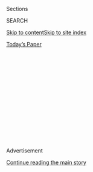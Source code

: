 <div id="app">

<div>

<div>

<div>

<div class="NYTAppHideMasthead css-1q2w90k e1suatyy0">

<div class="section css-ui9rw0 e1suatyy2">

<div class="css-eph4ug er09x8g0">

<div class="css-6n7j50">

</div>

<span class="css-1dv1kvn">Sections</span>

<div class="css-10488qs">

<span class="css-1dv1kvn">SEARCH</span>

</div>

[Skip to content](#site-content)[Skip to site
index](#site-index)

</div>

<div class="css-10698na e1huz5gh0">

</div>

</div>

<div id="masthead-bar-one" class="section hasLinks css-15hmgas e1csuq9d3">

<div class="css-uqyvli e1csuq9d0">

</div>

<div class="css-1uqjmks e1csuq9d1">

</div>

<div class="css-9e9ivx">

[](https://myaccount.nytimes3xbfgragh.onion/auth/login?response_type=cookie&client_id=vi)

</div>

<div class="css-1bvtpon e1csuq9d2">

[Today’s
Paper](https://www.nytimes3xbfgragh.onion/section/todayspaper)

</div>

</div>

</div>

</div>

<div data-aria-hidden="false">

<div id="site-content" data-role="main">

<div>

<div class="css-1aor85t" style="opacity:0.000000001;z-index:-1;visibility:hidden">

<div class="css-1hqnpie">

<div class="css-epjblv">

<span class="css-17xtcya">[Opinion](/section/opinion)</span><span class="css-x15j1o">|</span><span class="css-fwqvlz">Call
a Thing a
Thing</span>

</div>

<div class="css-k008qs">

<div class="css-1iwv8en">

<span class="css-18z7m18"></span>

<div>

</div>

</div>

<span class="css-1n6z4y">https://nyti.ms/2BJmKBv</span>

<div class="css-1705lsu">

<div class="css-4xjgmj">

<div class="css-4skfbu" data-role="toolbar" data-aria-label="Social Media Share buttons, Save button, and Comments Panel with current comment count" data-testid="share-tools">

  - 
  - 
  - 
  - 
    
    <div class="css-6n7j50">
    
    </div>

  - 
  - 

</div>

</div>

</div>

</div>

</div>

</div>

<div id="NYT_TOP_BANNER_REGION" class="css-13pd83m">

</div>

<div id="top-wrapper" class="css-1sy8kpn">

<div id="top-slug" class="css-l9onyx">

Advertisement

</div>

[Continue reading the main
story](#after-top)

<div class="ad top-wrapper" style="text-align:center;height:100%;display:block;min-height:250px">

<div id="top" class="place-ad" data-position="top" data-size-key="top">

</div>

</div>

<div id="after-top">

</div>

</div>

<div>

<div class="css-v5btjw etb61u70">

<div class="css-v05ibm etb61u71">

[Opinion](/section/opinion)

</div>

</div>

<div id="sponsor-wrapper" class="css-1hyfx7x">

<div id="sponsor-slug" class="css-19vbshk">

Supported by

</div>

[Continue reading the main
story](#after-sponsor)

<div id="sponsor" class="ad sponsor-wrapper" style="text-align:center;height:100%;display:block">

</div>

<div id="after-sponsor">

</div>

</div>

<div class="css-186x18t">

</div>

<div class="css-1vkm6nb ehdk2mb0">

# Call a Thing a Thing

</div>

White supremacy is the biggest racial problem this country faces, and
has faced.

<div class="css-18e8msd">

<div class="css-vp77d3 epjyd6m0">

<div class="css-1p10dcb ey68jwv0" data-aria-hidden="true">

[![Charles M.
Blow](https://static01.graylady3jvrrxbe.onion/images/2018/04/02/opinion/charles-m-blow/charles-m-blow-thumbLarge.png
"Charles M. Blow")](https://www.nytimes3xbfgragh.onion/by/charles-m-blow)

</div>

<div class="css-1baulvz">

By [<span class="css-1baulvz last-byline" itemprop="name">Charles M.
Blow</span>](https://www.nytimes3xbfgragh.onion/by/charles-m-blow)

<div class="css-8atqhb">

Opinion Columnist

</div>

</div>

</div>

  - July 8,
    2020

  - 
    
    <div class="css-4xjgmj">
    
    <div class="css-d8bdto" data-role="toolbar" data-aria-label="Social Media Share buttons, Save button, and Comments Panel with current comment count" data-testid="share-tools">
    
      - 
      - 
      - 
      - 
        
        <div class="css-6n7j50">
        
        </div>
    
      - 
      - 
    
    </div>
    
    </div>

</div>

<div class="css-79elbk" data-testid="photoviewer-wrapper">

<div class="css-z3e15g" data-testid="photoviewer-wrapper-hidden">

</div>

<div class="css-1a48zt4 ehw59r15" data-testid="photoviewer-children">

![<span class="css-16f3y1r e13ogyst0" data-aria-hidden="true">Protesters
gathered for a peaceful demonstration against the systemic oppression of
people of color in Brooklyn on June
19.</span><span class="css-cnj6d5 e1z0qqy90" itemprop="copyrightHolder"><span class="css-1ly73wi e1tej78p0">Credit...</span><span><span>Demetrius
Freeman for The New York
Times</span></span></span>](https://static01.graylady3jvrrxbe.onion/images/2020/07/08/opinion/08blow1/merlin_173707008_ffe177c8-ba1a-49e8-bbdf-2aaff62665ff-articleLarge.jpg?quality=75&auto=webp&disable=upscale)

</div>

</div>

</div>

<div class="section meteredContent css-1r7ky0e" name="articleBody" itemprop="articleBody">

<div class="css-1fanzo5 StoryBodyCompanionColumn">

<div class="css-53u6y8">

Now that we are deep into protests over racism, inequality and police
brutality — protests that I’ve come to see as a revisiting of Freedom
Summer —<span class="css-8l6xbc evw5hdy0">  </span>it is clear that
Donald Trump sees the activation of white nationalism and anti-otherness
as his path to re-election. We are engaged in yet another national
conversation about race and racism, privilege and oppression.

But, as is usually the case, the language we used to describe the moment
is lacking. We — the public and the media, including this newspaper,
including, in the past, this very column — often use, consciously or
not, language that shields anti-Black white supremacy, rather than to
expose it and hold it accountable.

We use all manner of euphemisms and terms of art to keep from directly
addressing the racial reality in America. This may be some holdover from
a bygone time, but it is now time for it to come to an end.

Take for instance the term “race relations.” Polling organizations like
Gallup and the Pew Research Center often ask respondents how they feel
about the state of race relations in the country.

</div>

</div>

<div class="css-1fanzo5 StoryBodyCompanionColumn">

<div class="css-53u6y8">

I have never fully understood what this meant. It suggests a
relationship that swings from harmony to disharmony. But that is not the
way race is structured or animated in this country. From the beginning,
the racial dynamics in America have been about power, equality and
access, or the lack thereof.

Protests, and even violence, have erupted when white people felt their
hold on those things was threatened or when Black people — or Indigenous
people, or Hispanics — rebelled against those things being denied.

So what are the relations here? It is a linguistic sidestep that avoids
the true issue: anti-Black and anti-other white supremacy.

It also seems that the way people interpret that question is in direct
proportion to the intensity of revolt that’s taking place at a
particular time. Satisfaction with race relations is somewhat correlated
with the silence of the oppressed. When they stop being silent, it
affects the outcome.

After the rise of Black Lives Matter, satisfaction with race relations
suffered a sustained drop.

The same can be said for the term “racial tension.” Read your news
carefully and pay close attention to television and your podcasts and
you will hear this phrase repeated. Someone is inflaming racial tensions
or trying to cool them. But again, what does this mean?

</div>

</div>

<div class="css-1fanzo5 StoryBodyCompanionColumn">

<div class="css-53u6y8">

Is the act of taking to the streets to demand justice a form of tension?
Again, whenever people object to their oppression, it is framed as
problematic to peaceful coexistence. Furthermore, this tension between
the oppressed and the oppressors has always existed and always will. The
lulls you experience between explosive revolts of the oppressed should
never be mistaken as harmony. They should be taken as rest breaks.

Then there are ever-present terms like “racial unity” and “racial
division.” America loves to frame race in this country around unity
rather than equality. But, to do so robs the oppressed of legitimate
grievance.

I’ve never understood the aim of bringing people together in unity
absent the removal of anti-Black white supremacist social and political
frameworks. It is one thing to experience transracial unity with an ally
who is fighting just as hard for your liberation as you are. But it is
literally impossible for me to unify with someone perfectly happy with
the current state of affairs, which included the oppression of people
who look like me.

Most of these phrases suggest a false premise, that white people and
nonwhite ones are operating from equal positions of power in this
society and are simply not getting along or agreeing on issues.

In other words, by implication, they make nonwhite people equally at
fault for the state of race in America, when both history and social
science demonstrate, unequivocally, that this is not true.

It is almost like we are experiencing a Lost Cause revisionism in our
language on the issue of race.

It is time for us to simply call a thing a thing: White supremacy is the
biggest racial problem this country faces, and has faced. It is almost
always the cause of unrest around race. It has been used to slaughter
and destroy, to oppress and imprison. It manifests in every segment of
American life.

</div>

</div>

<div class="css-1fanzo5 StoryBodyCompanionColumn">

<div class="css-53u6y8">

It is odd that we are so timid about using it now because the white men
who were the architects of modern white supremacy used it freely.

Mississippi was one of the first states to rewrite its constitution for
the [express purpose of codifying white
supremacy](https://www.jstor.org/stable/25434804?read-now=1&seq=1), and
states across the South followed the Mississippi example.

As one delegate at the [Mississippi constitutional convention
of 1890](https://archive.org/stream/journalproceedi01convgoog#page/n273/mode/2up/search/It+is+the+manifest+intention+of+this+Convention+to+secure+to+the+State+of+Mississippi)
put it*: “*It is the manifest intention of this Convention to secure to
the State of Mississippi, ‘white supremacy.’ ”

One hundred and thirty years on, we are still fighting against this
architecture.

Until we stop playing cute about these facts, until we stop walking
around it like it’s not the root, our dialogue will continue to be
hamstrung.

*The Times is committed to publishing* [*a diversity of
letters*](https://www.nytimes3xbfgragh.onion/2019/01/31/opinion/letters/letters-to-editor-new-york-times-women.html)
*to the editor. We’d like to hear what you think about this or any of
our articles. Here are some*
[*tips*](https://help.nytimes3xbfgragh.onion/hc/en-us/articles/115014925288-How-to-submit-a-letter-to-the-editor)*.
And here’s our email:*
[*letters@NYTimes.com*](mailto:letters@NYTimes.com)*.*

*Follow The New York Times Opinion section on*
[*Facebook*](https://www.facebookcorewwwi.onion/nytopinion) *and*
[*Twitter (@NYTopinion)*](http://twitter.com/NYTOpinion)*, and*
[*Instagram*](https://www.instagram.com/nytopinion/)*.*

</div>

</div>

</div>

<div>

</div>

<div>

</div>

<div>

</div>

<div>

<div id="bottom-wrapper" class="css-1ede5it">

<div id="bottom-slug" class="css-l9onyx">

Advertisement

</div>

[Continue reading the main
story](#after-bottom)

<div id="bottom" class="ad bottom-wrapper" style="text-align:center;height:100%;display:block;min-height:90px">

</div>

<div id="after-bottom">

</div>

</div>

</div>

</div>

</div>

## Site Index

<div>

</div>

## Site Information Navigation

  - [© <span>2020</span> <span>The New York Times
    Company</span>](https://help.nytimes3xbfgragh.onion/hc/en-us/articles/115014792127-Copyright-notice)

<!-- end list -->

  - [NYTCo](https://www.nytco.com/)
  - [Contact
    Us](https://help.nytimes3xbfgragh.onion/hc/en-us/articles/115015385887-Contact-Us)
  - [Work with us](https://www.nytco.com/careers/)
  - [Advertise](https://nytmediakit.com/)
  - [T Brand Studio](http://www.tbrandstudio.com/)
  - [Your Ad
    Choices](https://www.nytimes3xbfgragh.onion/privacy/cookie-policy#how-do-i-manage-trackers)
  - [Privacy](https://www.nytimes3xbfgragh.onion/privacy)
  - [Terms of
    Service](https://help.nytimes3xbfgragh.onion/hc/en-us/articles/115014893428-Terms-of-service)
  - [Terms of
    Sale](https://help.nytimes3xbfgragh.onion/hc/en-us/articles/115014893968-Terms-of-sale)
  - [Site
    Map](https://spiderbites.nytimes3xbfgragh.onion)
  - [Help](https://help.nytimes3xbfgragh.onion/hc/en-us)
  - [Subscriptions](https://www.nytimes3xbfgragh.onion/subscription?campaignId=37WXW)

</div>

</div>

</div>

</div>
